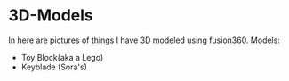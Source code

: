 # 3D-Models
In here are pictures of things I have 3D modeled using fusion360.
Models:
- Toy Block(aka a Lego)
- Keyblade (Sora's)
